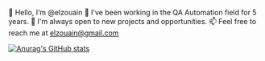 
👋 Hello, I’m @elzouain
💬 I've been working in the QA Automation field for 5 years.
🔭 I'm always open to new projects and opportunities.
📫 Feel free to reach me at elzouain@gmail.com

[![Anurag's GitHub stats](https://github-readme-stats.vercel.app/api?username=elzouain)](https://github.com/elzouain/github-readme-stats)
